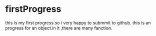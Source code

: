 # firstProgress
this is my first progress.so i very happy to submmit to github.
this is an progress for an object.in it ,there are many fanction.
